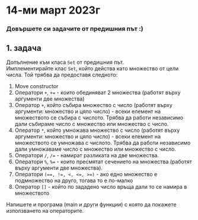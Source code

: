 # 14-ми март 2023г

### Довършете си задачите от предишния път :)

## 1. задача
Допълнение към класа `Set` от предишния път.   
Имплементирайте клас `Set`, който действа като множество от цели числа. Той трябва да предоставя следното: 
1. Move constructor
2. Оператори `+`, `+=` - които обединяват 2 множества (работят върху аргументи две множества)
3. Оператор `+`, който събира множество с число (работят върху аргументи: множество и цяло число) - всеки елемент на множеството се събира с числото. Трябва да работи независимо дали събираме число с множество или множество с число.
4. Оператор `*`, който умножава множество с число (работят върху аргументи: множество и цяло число) - всеки елемент на множеството се умножава с числото. Трябва да работи независимо дали умножаваме число с множество или множество с число.
5. Оператори `/`, `/=` - намират разликата на две множества.
6. Оператори `%`, `%=` - които пресмятат сечението на множества (работят върху аргументи две множества).
7. Оператори `(==, !=, <, <=, >=)` - ако едно множество е подмножество на друго, тогава то е по-малко
8. Оператор `[]` - който по зададенo число връща дали то се намира в множеството

Напишете и програма (main и други функции) с която да покажете използването на операторите.
